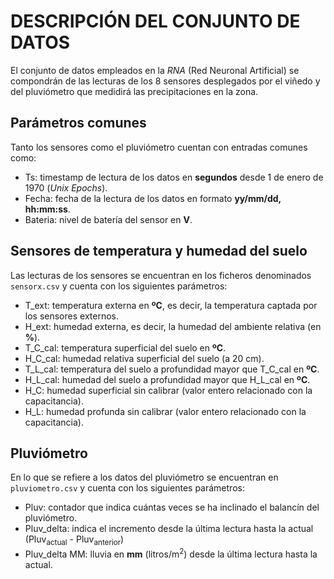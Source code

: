 # DESCRIPCIÓN DEL CONJUNTO DE DATOS

El conjunto de datos empleados en la _RNA_ (Red Neuronal Artificial) se compondrán de las lecturas de los 8 sensores desplegados por el viñedo y del pluviómetro que medidirá las precipitaciones en la zona.

## Parámetros comunes
Tanto los sensores como el pluviómetro cuentan con entradas comunes como:
- Ts: timestamp de lectura de los datos en **segundos** desde 1 de enero de 1970 (_Unix Epochs_).
- Fecha: fecha de la lectura de los datos en formato **yy/mm/dd, hh:mm:ss**.
- Bateria: nivel de batería del sensor en **V**.

## Sensores de temperatura y humedad del suelo 
Las lecturas de los sensores se encuentran en los ficheros denominados `sensorx.csv` y cuenta con los siguientes parámetros:
- T_ext: temperatura externa en **ºC**, es decir, la temperatura captada por los sensores externos.
- H_ext: humedad externa, es decir, la humedad del ambiente relativa (en **%**).
- T_C_cal: temperatura superficial del suelo en **ºC**.
- H_C_cal: humedad relativa superficial del suelo (a 20 cm).
- T_L_cal: temperatura del suelo a profundidad mayor que T_C_cal en **ºC**.
- H_L_cal: humedad del suelo a profundidad mayor que H_L_cal en **ºC**.
- H_C: humedad superficial sin calibrar (valor entero relacionado con la capacitancia).
- H_L: humedad profunda sin calibrar (valor entero relacionado con la capacitancia).

## Pluviómetro
En lo que se refiere a los datos del pluviómetro se encuentran en `pluviometro.csv` y cuenta con los siguientes parámetros:
- Pluv: contador que indica cuántas veces se ha inclinado el balancín del pluviómetro. 
- Pluv_delta: indica el incremento desde la última lectura hasta la actual (Pluv<sub>actual</sub> - Pluv<sub>anterior</sub>)
- Pluv_delta MM: lluvia en **mm** (litros/m<sup>2</sup>) desde la última lectura hasta la actual.